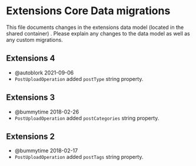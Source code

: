 # Extensions Core Data migrations

This file documents changes in the extensions data model (located in the shared container) . Please explain any changes to the
data model as well as any custom migrations.


## Extensions 4

- @autoblork 2021-09-06
- `PostUploadOperation` added `postType` string property.

## Extensions 3

- @bummytime 2018-02-26
- `PostUploadOperation` added `postCategories` string property.

## Extensions 2

- @bummytime 2018-02-17
- `PostUploadOperation` added `postTags` string property.

